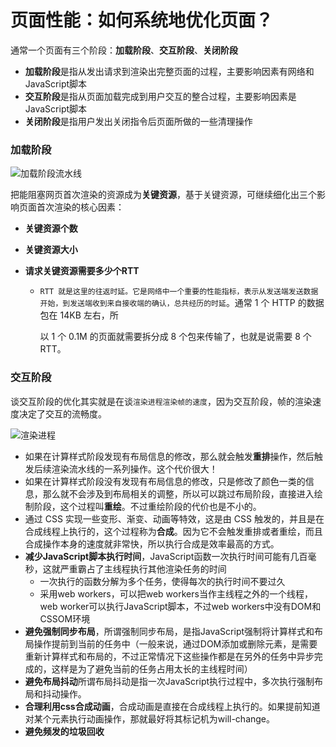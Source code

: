 # 页面性能：如何系统地优化页面？



通常一个页面有三个阶段：**加载阶段**、**交互阶段**、**关闭阶段**

* **加载阶段**是指从发出请求到渲染出完整页面的过程，主要影响因素有网络和JavaScript脚本
* **交互阶段**是指从页面加载完成到用户交互的整合过程，主要影响因素是JavaScript脚本
* **关闭阶段**是指用户发出关闭指令后页面所做的一些清理操作



### 加载阶段

![加载阶段流水线](https://user-images.githubusercontent.com/61226624/132233504-2d6e1984-bc6f-4d7e-873e-f06f84735707.png)

把能阻塞网页首次渲染的资源成为**关键资源**，基于关键资源，可继续细化出三个影响页面首次渲染的核心因素：

* **关键资源个数**

* **关键资源大小**

* **请求关键资源需要多少个RTT**

  * `RTT 就是这里的往返时延。它是网络中一个重要的性能指标，表示从发送端发送数据开始，到发送端收到来自接收端的确认，总共经历的时延`。通常 1 个 HTTP 的数据包在 14KB 左右，所

    以 1 个 0.1M 的页面就需要拆分成 8 个包来传输了，也就是说需要 8 个 RTT。



### 交互阶段

谈交互阶段的优化其实就是在谈`渲染进程渲染帧的速度`，因为交互阶段，帧的渲染速度决定了交互的流畅度。

![渲染进程](https://user-images.githubusercontent.com/61226624/132233517-255a8567-6a29-4dd3-9188-866ec2ae9c8a.png)

* 如果在计算样式阶段发现有布局信息的修改，那么就会触发**重排**操作，然后触发后续渲染流水线的一系列操作。这个代价很大！
* 如果在计算样式阶段没有发现有布局信息的修改，只是修改了颜色一类的信息，那么就不会涉及到布局相关的调整，所以可以跳过布局阶段，直接进入绘制阶段，这个过程叫**重绘**。不过重绘阶段的代价也是不小的。
* 通过 CSS 实现一些变形、渐变、动画等特效，这是由 CSS 触发的，并且是在合成线程上执行的，这个过程称为**合成**。因为它不会触发重排或者重绘，而且合成操作本身的速度就非常快，所以执行合成是效率最高的方式。
* **减少JavaScript脚本执行时间**，JavaScript函数一次执行时间可能有几百毫秒，这就严重霸占了主线程执行其他渲染任务的时间
  * 一次执行的函数分解为多个任务，使得每次的执行时间不要过久
  * 采用web workers，可以把web workers当作主线程之外的一个线程，web worker可以执行JavaScript脚本，不过web workers中没有DOM和CSSOM环境
* **避免强制同步布局**，所谓强制同步布局，是指JavaScript强制将计算样式和布局操作提前到当前的任务中（一般来说，通过DOM添加或删除元素，是需要重新计算样式和布局的，不过正常情况下这些操作都是在另外的任务中异步完成的，这样是为了避免当前的任务占用太长的主线程时间）
* **避免布局抖动**所谓布局抖动是指一次JavaScript执行过程中，多次执行强制布局和抖动操作。
* **合理利用css合成动画**，合成动画是直接在合成线程上执行的。如果提前知道对某个元素执行动画操作，那就最好将其标记机为will-change。
* **避免频发的垃圾回收**







